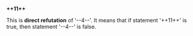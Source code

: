 **++11++**

This is **direct refutation** of '--4--'. It means that if statement '++11++' is true, then statement '--4--' is false. 
